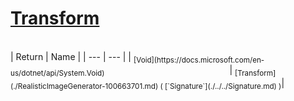 # [Transform](./RealisticImageGenerator-100663701.md)


<br>
| Return | Name | 
| --- | --- | 
| <sub>[Void](https://docs.microsoft.com/en-us/dotnet/api/System.Void)</sub><img width=200/>| <sub>[Transform](./RealisticImageGenerator-100663701.md) ( [`Signature`](./../../Signature.md) )</sub>| <br>


